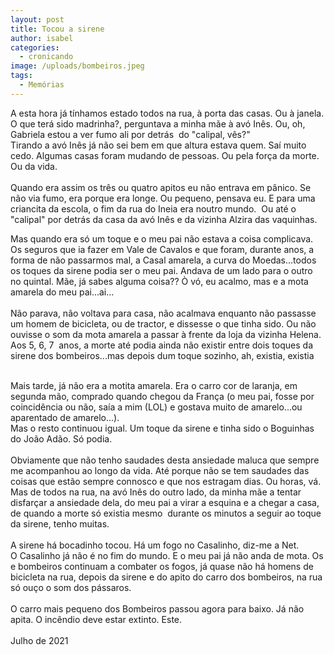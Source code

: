 ```yaml
---
layout: post
title: Tocou a sirene
author: isabel
categories:
  - cronicando
image: /uploads/bombeiros.jpeg
tags:
  - Memórias
---
```

A esta hora j&aacute; t&iacute;nhamos estado todos na rua, &agrave; porta das casas. Ou &agrave; janela. O que ter&aacute; sido madrinha?, perguntava a minha m&atilde;e &agrave; av&oacute; In&ecirc;s. Ou, oh, Gabriela estou a ver fumo ali por detr&aacute;s&nbsp; do "calipal, v&ecirc;s?"<br>Tirando a av&oacute; In&ecirc;s j&aacute; n&atilde;o sei bem em que altura estava quem. Sa&iacute; muito cedo. Algumas casas foram mudando de pessoas. Ou pela for&ccedil;a da morte. Ou da vida.<br><br>Quando era assim os tr&ecirc;s ou quatro apitos eu n&atilde;o entrava em p&acirc;nico. Se n&atilde;o via fumo, era porque era longe. Ou pequeno, pensava eu. E para uma criancita da escola, o fim da rua do Ineia era noutro mundo.&nbsp; Ou até o "calipal" por detr&aacute;s da casa da av&oacute; In&ecirc;s e da vizinha Alzira das vaquinhas.

Mas quando era s&oacute; um toque e o meu pai n&atilde;o estava a coisa complicava. Os seguros que ia fazer em Vale de Cavalos e que foram, durante anos, a forma de n&atilde;o passarmos mal, a Casal amarela, a curva do Moedas...todos os toques da sirene podia ser o meu pai. Andava de um lado para o outro no quintal. M&atilde;e, j&aacute; sabes alguma coisa?? &Ograve; v&oacute;, eu acalmo, mas e a mota amarela do meu pai...ai...<br><br>N&atilde;o parava, n&atilde;o voltava para casa, n&atilde;o acalmava enquanto n&atilde;o passasse um homem de bicicleta, ou de tractor, e dissesse o que tinha sido. Ou n&atilde;o ouvisse o som da mota amarela a passar &agrave; frente da loja da vizinha Helena.<br>Aos 5, 6, 7&nbsp; anos, a morte até podia ainda n&atilde;o existir entre dois toques da sirene dos bombeiros...mas depois dum toque sozinho, ah, existia, existia

<br>Mais tarde, j&aacute; n&atilde;o era a motita amarela. Era o carro cor de laranja, em segunda m&atilde;o, comprado quando chegou da Fran&ccedil;a (o meu pai, fosse por coincid&ecirc;ncia ou n&atilde;o, sa&iacute;a a mim (LOL) e gostava muito de amarelo...ou aparentado de amarelo...).<br>Mas o resto continuou igual. Um toque da sirene e tinha sido o Boguinhas do Jo&atilde;o Ad&atilde;o. S&oacute; podia.<br><br>Obviamente que n&atilde;o tenho saudades desta ansiedade maluca que sempre me acompanhou ao longo da vida. Até porque n&atilde;o se tem saudades das coisas que est&atilde;o sempre connosco e que nos estragam dias. Ou horas, v&aacute;.<br>Mas de todos na rua, na av&oacute; In&ecirc;s do outro lado, da minha m&atilde;e a tentar disfar&ccedil;ar a ansiedade dela, do meu pai a virar a esquina e a chegar a casa, de quando a morte s&oacute; existia mesmo&nbsp; durante os minutos a seguir ao toque da sirene, tenho muitas.<br><br>A sirene h&aacute; bocadinho tocou. H&aacute; um fogo no Casalinho, diz-me a Net.<br>O Casalinho j&aacute; n&atilde;o é no fim do mundo. E o meu pai j&aacute; n&atilde;o anda de mota. Os e bombeiros continuam a combater os fogos, j&aacute; quase n&atilde;o h&aacute; homens de bicicleta na rua, depois da sirene e do apito do carro dos bombeiros, na rua s&oacute; ou&ccedil;o o som dos p&aacute;ssaros.<br><br>O carro mais pequeno dos Bombeiros passou agora para baixo. J&aacute; n&atilde;o apita. O inc&ecirc;ndio deve estar extinto. Este.<br><br>Julho de 2021<br><br><br>&nbsp;
